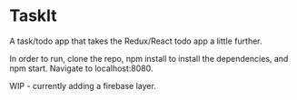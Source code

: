 # TaskIt

A task/todo app that takes the Redux/React todo app a little further.

In order to run, clone the repo, npm install to install the dependencies, and npm start. Navigate to localhost:8080.

WIP - currently adding a firebase layer.

